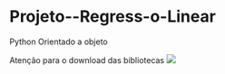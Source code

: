 # Projeto--Regress-o-Linear
Python Orientado a objeto

Atenção para o download das bibliotecas 
<img src ="(https://user-images.githubusercontent.com/111323514/203073428-481ce64f-9351-4181-8668-1ce866e25374.jpg)">

